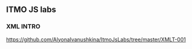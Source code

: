 ## ITMO JS labs
 
### XML INTRO
https://github.com/AlyonaIvanushkina/ItmoJsLabs/tree/master/XMLT-001
